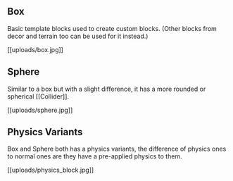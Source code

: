 ## Box
Basic template blocks used to create custom blocks. (Other blocks from decor and terrain too can be used for it instead.)

[[uploads/box.jpg]]

## Sphere
Similar to a box but with a slight difference, it has a more rounded or spherical [[Collider]].

[[uploads/sphere.jpg]]

## Physics Variants
Box and Sphere both has a physics variants, the difference of physics ones to normal ones are they have a pre-applied physics to them.

[[uploads/physics_block.jpg]]